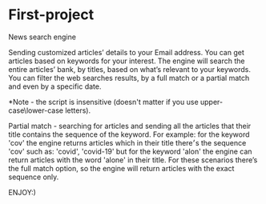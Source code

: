 # First-project
News search engine

Sending customized articles’ details to your Email address.
You can get articles based on keywords for your interest. The engine will search the entire articles’ bank, by titles, based on what’s relevant to your keywords. You can filter the web searches results, by a full match or a partial match and even by a specific date.


*Note - the script is insensitive (doesn't matter if you use upper-case\lower-case letters).


Partial match - searching for articles and sending all the articles that their title contains the sequence of the keyword. 
For example: for the keyword 'cov' the engine returns articles which in their title there׳s the sequence 'cov' such as: 'covid', 'covid-19' 
but for the keyword 'alon' the engine can return articles with the word 'alone' in their title. For these scenarios there’s the full match option, so the engine will return articles with the exact sequence only.


ENJOY:)


